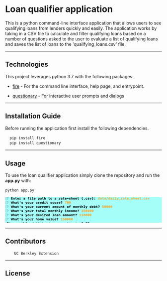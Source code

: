 # Loan qualifier application

This is a python command-line interface application that allows users 
to see qualifying loans from lenders quickly and easily. 
The application works by taking in a CSV file to calculate and filter 
qualifying loans based on a number of questions asked to the user 
to evaluate a list of qualifying loans and saves the list of loans 
to the 'qualifying_loans.csv' file.

---

## Technologies

This project leverages python 3.7 with the following packages:

* [fire](https://github.com/google/python-fire) - For the command line interface, help page, and entrypoint.

* [questionary](https://github.com/tmbo/questionary) - For interactive user prompts and dialogs

---

## Installation Guide

Before running the application first install the following dependencies.

```python
  pip install fire
  pip install questionary
```

---

## Usage


To use the loan qualifier application simply clone the repository and run the **app.py** with:

```python
python app.py
```

![Loan qualifier questions](Screen_Shot.png)

---

## Contributors

        UC Berkley Extension
---
## License
